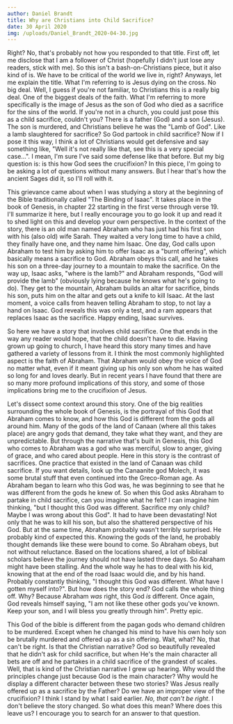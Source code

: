 ```yaml
---
author: Daniel Brandt
title: Why are Christians into Child Sacrifice?
date: 30 April 2020
img: /uploads/Daniel_Brandt_2020-04-30.jpg
---
```


Right? No, that's probably not how you responded to that title. First
off, let me disclose that I am a follower of Christ (hopefully I didn't
just lose any readers, stick with me). So this isn't a
bash-on-Christians piece, but it also kind of is. We have to be critical
of the world we live in, right? Anyways, let me explain the title. What
I'm referring to is Jesus dying on the cross. No big deal. Well, I guess
if you're not familiar, to Christians this is a really big deal. One of
the biggest deals of the faith. What I'm referring to more specifically
is the image of Jesus as the son of God who died as a sacrifice for the
sins of the world. If you're not in a church, you could just pose this
as a child sacrifice, couldn't you? There is a father (God) and a son
(Jesus). The son is murdered, and Christians believe he was the "Lamb of
God". Like a lamb slaughtered for sacrifice? So God partook in child
sacrifice? Now if I pose it this way, I think a lot of Christians would
get defensive and say something like, "Well it's not really like that,
see this is a very special case...". I mean, I'm sure I've said some
defense like that before. But my big question is: is this how God sees
the crucifixion? In this piece, I'm going to be asking a lot of
questions without many answers. But I hear that's how the ancient Sages
did it, so I'll roll with it.

This grievance came about when I was studying a story at the beginning
of the Bible traditionally called "The Binding of Isaac". It takes place
in the book of Genesis, in chapter 22 starting in the first verse
through verse 19. I'll summarize it here, but I really encourage you to
go look it up and read it to shed light on this and develop your own
perspective. In the context of the story, there is an old man named
Abraham who has just had his first son with his (also old) wife Sarah.
They waited a very long time to have a child, they finally have one, and
they name him Isaac. One day, God calls upon Abraham to test him by
asking him to offer Isaac as a "burnt offering", which basically means a
sacrifice to God. Abraham obeys this call, and he takes his son on a
three-day journey to a mountain to make the sacrifice. On the way up,
Isaac asks, "where is the lamb?" and Abraham responds, "God will provide
the lamb" (obviously lying because he knows what he's going to do). They
get to the mountain, Abraham builds an altar for sacrifice, binds his
son, puts him on the altar and gets out a knife to kill Isaac. At the
last moment, a voice calls from heaven telling Abraham to stop, to not
lay a hand on Isaac. God reveals this was only a test, and a ram appears
that replaces Isaac as the sacrifice. Happy ending, Isaac survives.

So here we have a story that involves child sacrifice. One that ends in
the way any reader would hope, that the child doesn't have to die.
Having grown up going to church, I have heard this story many times and
have gathered a variety of lessons from it. I think the most commonly
highlighted aspect is the faith of Abraham. That Abraham would obey the
voice of God no matter what, even if it meant giving up his only son
whom he has waited so long for and loves dearly. But in recent years I
have found that there are so many more profound implications of this
story, and some of those implications bring me to the crucifixion of
Jesus.

Let's dissect some context around this story. One of the big realities
surrounding the whole book of Genesis, is the portrayal of this God that
Abraham comes to know, and how this God is different from the gods all
around him. Many of the gods of the land of Canaan (where all this takes
place) are angry gods that demand, they take what they want, and they
are unpredictable. But through the narrative that's built in Genesis,
this God who comes to Abraham was a god who was merciful, slow to anger,
giving of grace, and who cared about people. Here in this story is the
contrast of sacrifices. One practice that existed in the land of Canaan
was child sacrifice. If you want details, look up the Canaanite god
Molech, it was some brutal stuff that even continued into the
Greco-Roman age. As Abraham began to learn who this God was, he was
beginning to see that he was different from the gods he knew of. So when
this God asks Abraham to partake in child sacrifice, can you imagine
what he felt? I can imagine him thinking, "but I thought this God was
different. Sacrifice my only child? Maybe I was wrong about this God".
It had to have been devastating! Not only that he was to kill his son,
but also the shattered perspective of his God. But at the same time,
Abraham probably wasn't terribly surprised. He probably kind of expected
this. Knowing the gods of the land, he probably thought demands like
these were bound to come. So Abraham obeys, but not without reluctance.
Based on the locations shared, a lot of biblical scholars believe the
journey should not have lasted three days. So Abraham might have been
stalling. And the whole way he has to deal with his kid, knowing that at
the end of the road Isaac would die, and by his hand. Probably
constantly thinking, "I thought this God was different. What have I
gotten myself into?". But how does the story end? God calls the whole
thing off. Why? Because Abraham *was* right, this God *is* different.
Once again, God reveals himself saying, "I am not like these other gods
you've known. Keep your son, and I will bless you greatly through him".
Pretty epic.

This God of the bible is different from the pagan gods who demand
children to be murdered. Except when he changed his mind to have his own
holy son be brutally murdered and offered up as a sin offering. Wait,
what? No, that can't be right. Is that the Christian narrative? God so
beautifully revealed that he didn't ask for child sacrifice, but when
He's the main character all bets are off and he partakes in a child
sacrifice of the grandest of scales. Well, that is kind of the Christian
narrative I grew up hearing. Why would the principles change just
because God is the main character? Why would he display a different
character between these two stories? Was Jesus really offered up as a
sacrifice by the Father? Do we have an improper view of the crucifixion?
I think I stand by what I said earlier. *No, that can't be right*. I
don't believe the story changed. So what does this mean? Where does this
leave us? I encourage you to search for an answer to that question.
